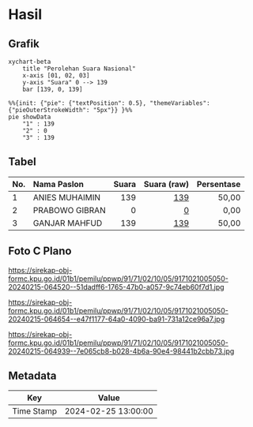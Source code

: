 # Hasil

## Grafik

```mermaid
xychart-beta
    title "Perolehan Suara Nasional"
    x-axis [01, 02, 03]
    y-axis "Suara" 0 --> 139
    bar [139, 0, 139]
```

```mermaid
%%{init: {"pie": {"textPosition": 0.5}, "themeVariables": {"pieOuterStrokeWidth": "5px"}} }%%
pie showData
    "1" : 139
    "2" : 0
    "3" : 139
```

## Tabel

| No. | Nama Paslon    | Suara | Suara (raw) | Persentase |
|:--- |:-------------- | -----:| -----------:| ----------:|
| 1   | ANIES MUHAIMIN | 139   | [139][p-1]  | 50,00      |
| 2   | PRABOWO GIBRAN | 0     | [0][p-2]    | 0,00       |
| 3   | GANJAR MAHFUD  | 139   | [139][p-3]  | 50,00      |


[p-1]: https://github.com/gigit-pemilu/pemilu-2024/blob/main/pilpres/hitung-suara/sub/91-papua/sub/71-kota-jayapura/sub/02-jayapura-selatan/sub/1005-entrop/sub/050-tps/sub/paslon-1.txt
[p-2]: https://github.com/gigit-pemilu/pemilu-2024/blob/main/pilpres/hitung-suara/sub/91-papua/sub/71-kota-jayapura/sub/02-jayapura-selatan/sub/1005-entrop/sub/050-tps/sub/paslon-2.txt
[p-3]: https://github.com/gigit-pemilu/pemilu-2024/blob/main/pilpres/hitung-suara/sub/91-papua/sub/71-kota-jayapura/sub/02-jayapura-selatan/sub/1005-entrop/sub/050-tps/sub/paslon-3.txt

## Foto C Plano

https://sirekap-obj-formc.kpu.go.id/01b1/pemilu/ppwp/91/71/02/10/05/9171021005050-20240215-064520--51dadff6-1765-47b0-a057-9c74eb60f7d1.jpg

https://sirekap-obj-formc.kpu.go.id/01b1/pemilu/ppwp/91/71/02/10/05/9171021005050-20240215-064654--e47f1177-64a0-4090-ba91-731a12ce96a7.jpg

https://sirekap-obj-formc.kpu.go.id/01b1/pemilu/ppwp/91/71/02/10/05/9171021005050-20240215-064939--7e065cb8-b028-4b6a-90e4-98441b2cbb73.jpg


## Metadata

| Key        | Value               |
| ---------- | ------------------- |
| Time Stamp | 2024-02-25 13:00:00 |



